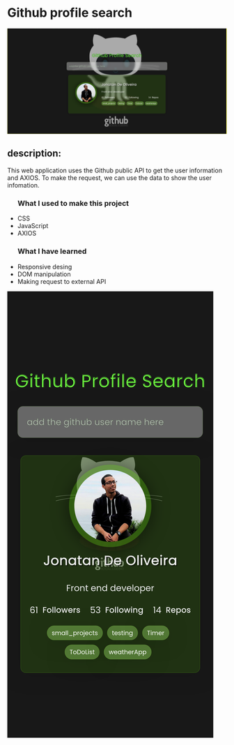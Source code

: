 <h1>Github profile search</h1>
<img src="imgs/dasktop_img.png" alt="project desktop img">
<h2>description:</h2>
<p>This web application uses the Github public API to get the user information and AXIOS. To make the request, we can use the data to show the user infomation.</p>
<ul>
    <h3>What I used to make this project</h3>
    <li>CSS</li>
    <li>JavaScript</li>
    <li>AXIOS</li>
</ul>
<ul>
    <h3>What I have learned</h3>
    <li>Responsive desing</li>
    <li>DOM manipulation</li>
    <li>Making request to external API</li>
</ul>

<img style={height:700px} src="imgs/mobile_img.png" alt="project mobile img">
